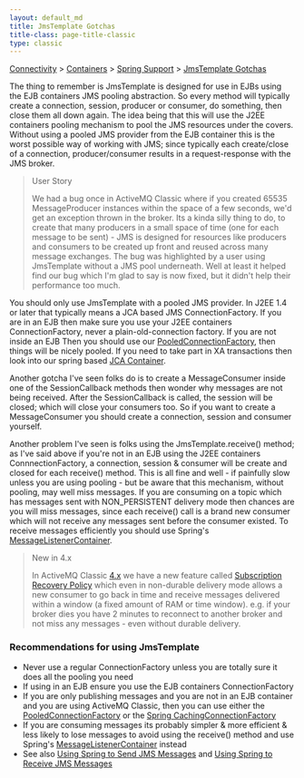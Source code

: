 ```yaml
---
layout: default_md
title: JmsTemplate Gotchas 
title-class: page-title-classic
type: classic
---
```


[Connectivity](connectivity) > [Containers](containers) > [Spring Support](spring-support) > [JmsTemplate Gotchas](jmstemplate-gotchas)


The thing to remember is JmsTemplate is designed for use in EJBs using the EJB containers JMS pooling abstraction. So every method will typically create a connection, session, producer or consumer, do something, then close them all down again. The idea being that this will use the J2EE containers pooling mechanism to pool the JMS resources under the covers. Without using a pooled JMS provider from the EJB container this is the worst possible way of working with JMS; since typically each create/close of a connection, producer/consumer results in a request-response with the JMS broker.

> User Story
> 
> We had a bug once in ActiveMQ Classic where if you created 65535 MessageProducer instances within the space of a few seconds, we'd get an exception thrown in the broker. Its a kinda silly thing to do, to create that many producers in a small space of time (one for each message to be sent) - JMS is designed for resources like producers and consumers to be created up front and reused across many message exchanges. The bug was highlighted by a user using JmsTemplate without a JMS pool underneath. Well at least it helped find our bug which I'm glad to say is now fixed, but it didn't help their performance too much.

You should only use JmsTemplate with a pooled JMS provider. In J2EE 1.4 or later that typically means a JCA based JMS ConnectionFactory. If you are in an EJB then make sure you use your J2EE containers ConnectionFactory, never a plain-old-connection factory. If you are not inside an EJB Then you should use our [PooledConnectionFactory](http://activemq.apache.org/maven/activemq-core/apidocs/org/apache/activemq/pool/PooledConnectionFactory.html), then things will be nicely pooled. If you need to take part in XA transactions then look into our spring based [JCA Container](jca-container).

Another gotcha I've seen folks do is to create a MessageConsumer inside one of the SessionCallback methods then wonder why messages are not being received. After the SessionCallback is called, the session will be closed; which will close your consumers too. So if you want to create a MessageConsumer you should create a connection, session and consumer yourself.

Another problem I've seen is folks using the JmsTemplate.receive() method; as I've said above if you're not in an EJB using the J2EE containers ConnnectionFactory, a connection, session & consumer will be create and closed for each receive() method. This is all fine and well - if painfully slow unless you are using pooling - but be aware that this mechanism, without pooling, may well miss messages. If you are consuming on a topic which has messages sent with NON_PERSISTENT delivery mode then chances are you will miss messages, since each receive() call is a brand new consumer which will not receive any messages sent before the consumer existed. To receive messages efficiently you should use Spring's [MessageListenerContainer](http://static.springsource.org/spring/docs/2.5.x/reference/FAQ/jms.md#Community/FAQ/jms.mdp).

> New in 4.x
> 
> In ActiveMQ Classic [4.x](changes-in-40) we have a new feature called [Subscription Recovery Policy](subscription-recovery-policy) which even in non-durable delivery mode allows a new consumer to go back in time and receive messages delivered within a window (a fixed amount of RAM or time window). e.g. if your broker dies you have 2 minutes to reconnect to another broker and not miss any messages - even without durable delivery.

### Recommendations for using JmsTemplate

*   Never use a regular ConnectionFactory unless you are totally sure it does all the pooling you need
*   If using in an EJB ensure you use the EJB containers ConnectionFactory
*   If you are only publishing messages and you are not in an EJB container and you are using ActiveMQ Classic, then you can use either the [PooledConnectionFactory](http://activemq.codehaus.org/maven/apidocs/org/activemq/pool/PooledConnectionFactory.html) or the [Spring CachingConnectionFactory](http://static.springsource.org/spring/docs/2.5.x/api/org/springframework/jms/connection/CachingConnectionFactory.html)
*   If you are consuming messages its probably simpler & more efficient & less likely to lose messages to avoid using the receive() method and use Spring's [MessageListenerContainer](http://static.springsource.org/spring/docs/2.5.x/reference/FAQ/jms.md#Community/FAQ/jms.mdp) instead
*   See also [Using Spring to Send JMS Messages](http://bsnyderblog.blogspot.com/2010/02/using-spring-jmstemplate-to-send-/FAQ/jms) and [Using Spring to Receive JMS Messages](http://bsnyderblog.blogspot.com/2010/02/using-spring-to-receive-jms-messages.html)

